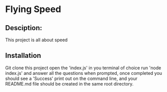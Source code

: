 
# Flying Speed


## Desciption:
This project is all about speed


## Installation
Git clone this project open the 'index.js' in you terminal of choice run 'node index.js'
and answer all the questions when prompted, once completed you should see a 'Success'
print out on the command line, and your README.md file should be created in the same root
directory.
    